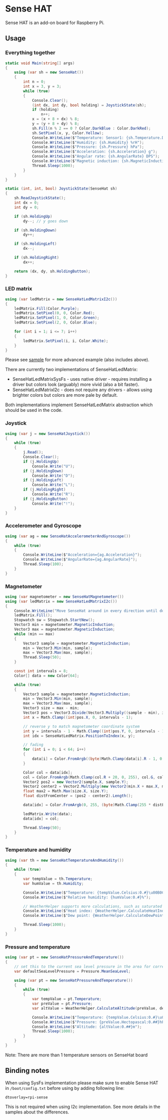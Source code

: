 ﻿# Sense HAT

Sense HAT is an add-on board for Raspberry Pi.

## Usage

### Everything together

```csharp
static void Main(string[] args)
{
    using (var sh = new SenseHat())
    {
        int n = 0;
        int x = 3, y = 3;
        while (true)
        {
            Console.Clear();
            (int dx, int dy, bool holding) = JoystickState(sh);
            if (holding)
                n++;
            x = (x + 8 + dx) % 8;
            y = (y + 8 + dy) % 8;
            sh.Fill(n % 2 == 0 ? Color.DarkBlue : Color.DarkRed);
            sh.SetPixel(x, y, Color.Yellow);
            Console.WriteLine($"Temperature: Sensor1: {sh.Temperature.DegreesCelsius} °C   Sensor2: {sh.Temperature2.DegreesCelsius} °C");
            Console.WriteLine($"Humidity: {sh.Humidity} %rH");
            Console.WriteLine($"Pressure: {sh.Pressure} hPa");
            Console.WriteLine($"Acceleration: {sh.Acceleration} g");
            Console.WriteLine($"Angular rate: {sh.AngularRate} DPS");
            Console.WriteLine($"Magnetic induction: {sh.MagneticInduction} gauss");
            Thread.Sleep(1000);
        }
    }
}

static (int, int, bool) JoystickState(SenseHat sh)
{
    sh.ReadJoystickState();
    int dx = 0;
    int dy = 0;

    if (sh.HoldingUp)
        dy--; // y goes down

    if (sh.HoldingDown)
        dy++;

    if (sh.HoldingLeft)
        dx--;

    if (sh.HoldingRight)
        dx++;

    return (dx, dy, sh.HoldingButton);
}
```

### LED matrix

```csharp
using (var ledMatrix = new SenseHatLedMatrixI2c())
{
    ledMatrix.Fill(Color.Purple);
    ledMatrix.SetPixel(0, 0, Color.Red);
    ledMatrix.SetPixel(1, 0, Color.Green);
    ledMatrix.SetPixel(2, 0, Color.Blue);

    for (int i = 1; i <= 7; i++)
    {
        ledMatrix.SetPixel(i, i, Color.White);
    }
}
```

Please see [sample](LedMatrix.Sample.cs) for more advanced example (also includes above).

There are currently two implementations of SenseHatLedMatrix:
- SenseHatLedMatrixSysFs - uses native driver - requires installing a driver but colors look (arguably) more vivid (also a bit faster).
- SenseHatLedMatrixI2c - does not require any drivers - allows using brighter colors but colors are more pale by default.

Both implementations implement SenseHatLedMatrix abstraction which should be used in the code.

### Joystick

```csharp
using (var j = new SenseHatJoystick())
{
    while (true)
    {
        j.Read();
        Console.Clear();
        if (j.HoldingUp)
            Console.Write("U");
        if (j.HoldingDown)
            Console.Write("D");
        if (j.HoldingLeft)
            Console.Write("L");
        if (j.HoldingRight)
            Console.Write("R");
        if (j.HoldingButton)
            Console.Write("!");
    }
}
```

### Accelerometer and Gyroscope

```csharp
using (var ag = new SenseHatAccelerometerAndGyroscope())
{
    while (true)
    {
        Console.WriteLine($"Acceleration={ag.Acceleration}");
        Console.WriteLine($"AngularRate={ag.AngularRate}");
        Thread.Sleep(100);
    }
}
```

### Magnetometer

```csharp
using (var magnetometer = new SenseHatMagnetometer())
using (var ledMatrix = new SenseHatLedMatrixI2c())
{
    Console.WriteLine("Move SenseHat around in every direction until dot on the LED matrix stabilizes when not moving.");
    ledMatrix.Fill();
    Stopwatch sw = Stopwatch.StartNew();
    Vector3 min = magnetometer.MagneticInduction;
    Vector3 max = magnetometer.MagneticInduction;
    while (min == max)
    {
        Vector3 sample = magnetometer.MagneticInduction;
        min = Vector3.Min(min, sample);
        max = Vector3.Max(max, sample);
        Thread.Sleep(50);
    }

    const int intervals = 8;
    Color[] data = new Color[64];

    while (true)
    {
        Vector3 sample = magnetometer.MagneticInduction;
        min = Vector3.Min(min, sample);
        max = Vector3.Max(max, sample);
        Vector3 size = max - min;
        Vector3 pos = Vector3.Divide(Vector3.Multiply((sample - min), intervals - 1), size);
        int x = Math.Clamp((int)pos.X, 0, intervals - 1);

        // reverse y to match magnetometer coordinate system
        int y = intervals - 1 - Math.Clamp((int)pos.Y, 0, intervals - 1);
        int idx = SenseHatLedMatrix.PositionToIndex(x, y);

        // fading
        for (int i = 0; i < 64; i++)
        {
            data[i] = Color.FromArgb((byte)Math.Clamp(data[i].R - 1, 0, 255), data[i].G, data[i].B);;
        }

        Color col = data[idx];
        col = Color.FromArgb(Math.Clamp(col.R + 20, 0, 255), col.G, col.B);
        Vector2 pos2 = new Vector2(sample.X, sample.Y);
        Vector2 center2 = Vector2.Multiply(new Vector2(min.X + max.X, min.Y + max.Y), 0.5f);
        float max2 = Math.Max(size.X, size.Y);
        float distFromCenter = (pos2 - center2).Length();

        data[idx] = Color.FromArgb(0, 255, (byte)Math.Clamp(255 * distFromCenter / max2, 0, 255));

        ledMatrix.Write(data);
        data[idx] = col;

        Thread.Sleep(50);
    }
}
```

### Temperature and humidity

```csharp
using (var th = new SenseHatTemperatureAndHumidity())
{
    while (true)
    {
        var tempValue = th.Temperature;
        var humValue = th.Humidity;

        Console.WriteLine($"Temperature: {tempValue.Celsius:0.#}\u00B0C");
        Console.WriteLine($"Relative humidity: {humValue:0.#}%");

        // WeatherHelper supports more calculations, such as saturated vapor pressure, actual vapor pressure and absolute humidity.
        Console.WriteLine($"Heat index: {WeatherHelper.CalculateHeatIndex(tempValue, humValue).Celsius:0.#}\u00B0C");
        Console.WriteLine($"Dew point: {WeatherHelper.CalculateDewPoint(tempValue, humValue).Celsius:0.#}\u00B0C");

        Thread.Sleep(1000);
    }
}
```

### Pressure and temperature

```csharp
using (var pt = new SenseHatPressureAndTemperature())
{
    // set this to the current sea level pressure in the area for correct altitude readings
    var defaultSeaLevelPressure = Pressure.MeanSeaLevel;

    using (var pt = new SenseHatPressureAndTemperature())
    {
        while (true)
        {
            var tempValue = pt.Temperature;
            var preValue = pt.Pressure;
            var altValue = WeatherHelper.CalculateAltitude(preValue, defaultSeaLevelPressure, tempValue);

            Console.WriteLine($"Temperature: {tempValue.Celsius:0.#}\u00B0C");
            Console.WriteLine($"Pressure: {preValue.Hectopascal:0.##}hPa");
            Console.WriteLine($"Altitude: {altValue:0.##}m");
            Thread.Sleep(1000);
        }
    }
}
```

Note: There are more than 1 temperature sensors on SenseHat board

## Binding notes

When using SysFs implementation please make sure to enable Sense HAT in `/boot/config.txt` before using by adding following line:

```
dtoverlay=rpi-sense
```

This is not required when using I2c implementation. See more details in the samples about the differences.